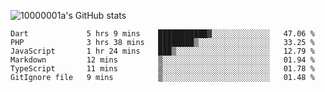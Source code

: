 ![10000001a's GitHub stats](https://github-readme-stats.vercel.app/api?username=10000001a&show_icons=true&theme=onedark&count_private=true)

<!-- [![Top Langs](https://github-readme-stats.vercel.app/api/top-langs/?username=10000001a&layout=compact&theme=onedark&langs_count=5)](https://github.com/anuraghazra/github-readme-stats) -->
<!--
**10000001a/10000001a** is a ✨ _special_ ✨ repository because its `README.md` (this file) appears on your GitHub profile.

Here are some ideas to get you started:

- 🔭 I’m currently working on ...
- 🌱 I’m currently learning ...
- 👯 I’m looking to collaborate on ...
- 🤔 I’m looking for help with ...
- 💬 Ask me about ...
- 📫 How to reach me: ...
- 😄 Pronouns: ...
- ⚡ Fun fact: ...
-->

<!--START_SECTION:waka-->

```text
Dart             5 hrs 9 mins    ███████████▓░░░░░░░░░░░░░   47.06 %
PHP              3 hrs 38 mins   ████████▒░░░░░░░░░░░░░░░░   33.25 %
JavaScript       1 hr 24 mins    ███▒░░░░░░░░░░░░░░░░░░░░░   12.79 %
Markdown         12 mins         ▒░░░░░░░░░░░░░░░░░░░░░░░░   01.94 %
TypeScript       11 mins         ▒░░░░░░░░░░░░░░░░░░░░░░░░   01.78 %
GitIgnore file   9 mins          ▒░░░░░░░░░░░░░░░░░░░░░░░░   01.48 %
```

<!--END_SECTION:waka-->
